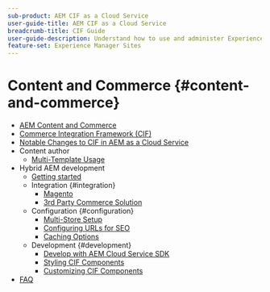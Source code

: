 ```yaml
---
sub-product: AEM CIF as a Cloud Service
user-guide-title: AEM CIF as a Cloud Service
breadcrumb-title: CIF Guide
user-guide-description: Understand how to use and administer Experience Manager CIF as a Cloud Service.
feature-set: Experience Manager Sites
---
```


# Content and Commerce {#content-and-commerce}

+ [AEM Content and Commerce](/help/commerce-cloud/home.md)
+ [Commerce Integration Framework (CIF)](cif.md)
+ [Notable Changes to CIF in AEM as a Cloud Service](changes.md)
+ Content author
	+ [Multi-Template Usage](configuring/multi-template-usage.md)
+ Hybrid AEM development
	+ [Getting started](getting-started.md)
	+ Integration {#integration}
		+ [Magento](architecture/magento.md)
		+ [3rd Party Commerce Solution](architecture/third-party.md)
	+ Configuration {#configuration}
	    + [Multi-Store Setup](configuring/multi-store-setup.md)
	    + [Configuring URLs for SEO](configuring/advanced-url-configuration.md)
	    + [Caching Options](configuring/caching.md)
	+ Development {#development}
		+ [Develop with AEM Cloud Service SDK](develop.md)
	    + [Styling CIF Components](customizing/style-cif-component.md)
	    + [Customizing CIF Components](customizing/customize-cif-components.md)
+ [FAQ](faq.md)
